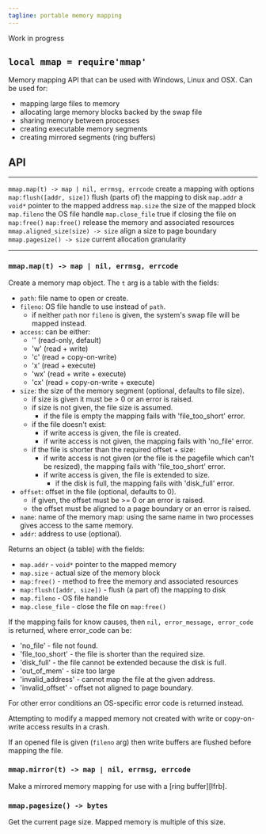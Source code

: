 ```yaml
---
tagline: portable memory mapping
---
```


<warn>Work in progress</warn>

## `local mmap = require'mmap'`

Memory mapping API that can be used with Windows, Linux and OSX.
Can be used for:

  * mapping large files to memory
  * allocating large memory blocks backed by the swap file
  * sharing memory between processes
  * creating executable memory segments
  * creating mirrored segments (ring buffers)


## API

----------------------------------------------- ------------------------------
`mmap.map(t) -> map | nil, errmsg, errcode`     create a mapping with options
`map:flush([addr, size])`                       flush (parts of) the mapping to disk
`map.addr`                                      a `void*` pointer to the mapped address
`map.size`                                      the size of the mapped block
`map.fileno`                                    the OS file handle
`map.close_file`                                true if closing the file on `map:free()`
`map:free()`                                    release the memory and associated resources
`mmap.aligned_size(size) -> size`               align a size to page boundary
`mmap.pagesize() -> size`                       current allocation granularity
----------------------------------------------- ------------------------------

### `mmap.map(t) -> map | nil, errmsg, errcode`

Create a memory map object. The `t` arg is a table with the fields:

* `path`: file name to open or create.
* `fileno`: OS file handle to use instead of `path`.
	* if neither `path` nor `fileno` is given, the system's swap file will be
	mapped instead.
* `access`: can be either:
	* '' (read-only, default)
	* 'w' (read + write)
	* 'c' (read + copy-on-write)
	* 'x' (read + execute)
	* 'wx' (read + write + execute)
	* 'cx' (read + copy-on-write + execute)
* `size`: the size of the memory segment (optional, defaults to file size).
	* if size is given it must be > 0 or an error is raised.
	* if size is not given, the file size is assumed.
		* if the file is empty the mapping fails with 'file_too_short' error.
	* if the file doesn't exist:
		* if write access is given, the file is created.
		* if write access is not given, the mapping fails with 'no_file' error.
	* if the file is shorter than the required offset + size:
		* if write access is not given (or the file is the pagefile which
		can't be resized), the mapping fails with 'file_too_short' error.
		* if write access is given, the file is extended to size.
			* if the disk is full, the mapping fails with 'disk_full' error.
* `offset`: offset in the file (optional, defaults to 0).
	* if given, the offset must be >= 0 or an error is raised.
	* the offset must be aligned to a page boundary or an error is raised.
* `name`: name of the memory map: using the same name in two processes gives
access to the same memory.
* `addr`: address to use (optional).

Returns an object (a table) with the fields:

* `map.addr` - `void*` pointer to the mapped memory
* `map.size` - actual size of the memory block
* `map:free()` - method to free the memory and associated resources
* `map:flush([addr, size])` - flush (a part of) the mapping to disk
* `map.fileno` - OS file handle
* `map.close_file` - close the file on `map:free()`

If the mapping fails for know causes, then `nil, error_message, error_code`
is returned, where error_code can be:

* 'no_file' - file not found.
* 'file_too_short' - the file is shorter than the required size.
* 'disk_full' - the file cannot be extended because the disk is full.
* 'out_of_mem' - size too large
* 'invalid_address' - cannot map the file at the given address.
* 'invalid_offset' - offset not aligned to page boundary.

For other error conditions an OS-specific error code is returned instead.

Attempting to modify a mapped memory not created with write or copy-on-write
access results in a crash.

If an opened file is given (`fileno` arg) then write buffers are flushed
before mapping the file.

### `mmap.mirror(t) -> map | nil, errmsg, errcode`

Make a mirrored memory mapping for use with a [ring buffer][lfrb].


### `mmap.pagesize() -> bytes`

Get the current page size. Mapped memory is multiple of this size.
